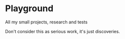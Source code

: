 # Playground

All my small projects, research and tests

Don't consider this as serious work, it's just discoveries.